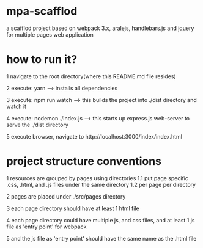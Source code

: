 # mpa-scafflod
a scafflod project based on webpack 3.x, aralejs, handlebars.js and jquery for multiple pages web application

# how to run it?
1 navigate to the root directory(where this README.md file resides)

2 execute: yarn              --> installs all dependencies

3 execute: npm run watch     --> this builds the project into ./dist directory and watch it

4 execute: nodemon ./index.js --> this starts up express.js web-server to serve the ./dist directory

5 execute browser, navigate to http://localhost:3000/index/index.html

# project structure conventions
1 resources are grouped by pages using directories
  1.1 put page specific .css, .html, and .js files under the same directory
  1.2 per page per directory

2 pages are placed under ./src/pages directory

3 each page directory should have at least 1 html file

4 each page directory could have multiple js, and css files, and at least 1 js
  file as 'entry point' for webpack

5 and the js file as 'entry point' should have the same name as the .html file
